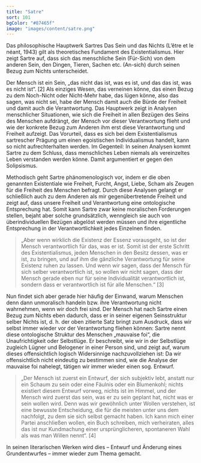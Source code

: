 ```yaml
---
title: "Satre"
sort: 101
bgColor: "#87465f"
image: "images/content/satre.png"
---
```

Das philosophische Hauptwerk Sartres Das Sein und das Nichts (L’être et le néant, 1943) gilt als theoretisches Fundament des Existentialismus. Hier zeigt Sartre auf, dass sich das menschliche Sein (Für-Sich) von dem anderen Sein, den Dingen, Tieren, Sachen etc. (An-sich) durch seinen Bezug zum Nichts unterscheidet.

Der Mensch ist ein Sein, „das nicht das ist, was es ist, und das das ist, was es nicht ist“. [2]
Als einziges Wesen, das verneinen könne, das einen Bezug zu dem Noch-Nicht oder Nicht-Mehr habe, das lügen könne, also das sagen, was nicht sei, habe der Mensch damit auch die Bürde der Freiheit und damit auch die Verantwortung. Das Hauptwerk zeigt in Analysen menschlicher Situationen, wie sich die Freiheit in allen Bezügen des Seins des Menschen aufdrängt, der Mensch vor dieser Verantwortung flieht und wie der konkrete Bezug zum Anderen ihm erst diese Verantwortung und Freiheit aufzeigt. Das Vorurteil, dass es sich bei dem Existentialismus sartrescher Prägung um einen egoistischen Individualismus handelt, kann so nicht aufrechterhalten werden. Im Gegenteil: In seinen Analysen kommt Sartre zu dem Schluss, dass menschliches Leben niemals als vereinzeltes Leben verstanden werden könne. Damit argumentiert er gegen den Solipsismus.

Methodisch geht Sartre phänomenologisch vor, indem er die oben genannten Existentiale wie Freiheit, Furcht, Angst, Liebe, Scham als Zeugen für die Freiheit des Menschen befragt. Durch diese Analysen gelangt er schließlich auch zu dem Anderen als mir gegenübertretende Freiheit und zeigt auf, dass unsere Freiheit und Verantwortung eine ontologische Entsprechung hat. Somit kann Sartre zwar keine moralischen Forderungen stellen, bejaht aber solche grundsätzlich, wenngleich sie auch von überindividuellen Bezügen abgelöst werden müssen und ihre eigentliche Entsprechung in der Verantwortlichkeit jedes Einzelnen finden.

> „Aber wenn wirklich die Existenz der Essenz vorausgeht, so ist der Mensch verantwortlich für das, was er ist. Somit ist der erste Schritt des Existentialismus, jeden Menschen in den Besitz dessen, was er ist, zu bringen, und auf ihm die gänzliche Verantwortung für seine Existenz ruhen zu lassen. Und wenn wir sagen, dass der Mensch für sich selber verantwortlich ist, so wollen wir nicht sagen, dass der Mensch gerade eben nur für seine Individualität verantwortlich ist, sondern dass er verantwortlich ist für alle Menschen.“ [3]

Nun findet sich aber gerade hier häufig der Einwand, warum Menschen denn dann unmoralisch handeln bzw. ihre Verantwortung nicht wahrnehmen, wenn wir doch frei sind. Der Mensch hat nach Sartre einen Bezug zum Nichts eben dadurch, dass er in seiner eigenen Seinsstruktur selber Nichts ist, d. h. der oben zitierte Satz bringt zum Ausdruck, dass wir selbst immer wieder vor der Verantwortung fliehen können: Sartre nennt diese ontologische Struktur des Menschen „mauvaise foi“, die Unaufrichtigkeit oder Selbstlüge. Er beschreibt, wie wir in der Selbstlüge zugleich Lügner und Belogener in einer Person sind, und zeigt auf, warum dieses offensichtlich logisch Widersinnige nachzuvollziehen ist: Da wir offensichtlich nicht eindeutig zu bestimmen sind, wie die Analyse der mauvaise foi nahelegt, tätigen wir immer wieder einen sog. Entwurf.

> „Der Mensch ist zuerst ein Entwurf, der sich subjektiv lebt, anstatt nur ein Schaum zu sein oder eine Fäulnis oder ein Blumenkohl; nichts existiert diesem Entwurf vorweg, nichts ist im Himmel, und der Mensch wird zuerst das sein, was er zu sein geplant hat, nicht was er sein wollen wird. Denn was wir gewöhnlich unter Wollen verstehen, ist eine bewusste Entscheidung, die für die meisten unter uns dem nachfolgt, zu dem sie sich selbst gemacht haben. Ich kann mich einer Partei anschließen wollen, ein Buch schreiben, mich verheiraten, alles das ist nur Kundmachung einer ursprünglicheren, spontaneren Wahl als was man Willen nennt“. [4]

In seinen literarischen Werken wird dies – Entwurf und Änderung eines Grundentwurfes – immer wieder zum Thema gemacht.